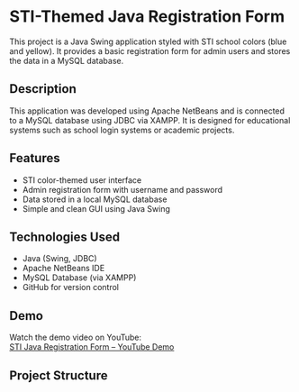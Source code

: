 # STI-Themed Java Registration Form

This project is a Java Swing application styled with STI school colors (blue and yellow). It provides a basic registration form for admin users and stores the data in a MySQL database.

## Description

This application was developed using Apache NetBeans and is connected to a MySQL database using JDBC via XAMPP. It is designed for educational systems such as school login systems or academic projects.

## Features

- STI color-themed user interface
- Admin registration form with username and password
- Data stored in a local MySQL database
- Simple and clean GUI using Java Swing

## Technologies Used

- Java (Swing, JDBC)
- Apache NetBeans IDE
- MySQL Database (via XAMPP)
- GitHub for version control

## Demo

Watch the demo video on YouTube:  
[STI Java Registration Form – YouTube Demo](https://www.youtube.com/watch?v=CdUPFF7nfmQ)

## Project Structure

